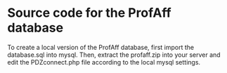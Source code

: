 # Source code for the ProfAff database

To create a local version of the ProfAff database, first import the database.sql into mysql.
Then, extract the profaff.zip into your server and edit the PDZconnect.php file according to the local mysql settings.
